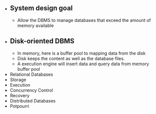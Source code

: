 - ## System design goal
	- Allow the DBMS to manage databases that exceed the amount of memory available
- ## Disk-oriented DBMS
	- In memory, here is a buffer pool to mapping data from the disk
	- Disk keeps the content as well as the database files.
	- A execution engine will insert data and query data from memory buffer pool
- Relational Databases
- Storage
- Execution
- Concurrency Control
- Recovery
- Distributed Databases
- Potpourri